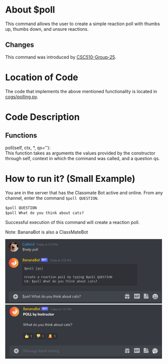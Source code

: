 # About $poll

This command allows the user to create a simple reaction poll with thumbs up, thumbs down, and unsure reactions.

## Changes

This command was introduced by [CSC510-Group-25](https://github.com/CSC510-Group-25/ClassMateBot/).

# Location of Code
The code that implements the above mentioned functionality is located in [cogs/polling.py](https://github.com/CSC510-Group-25/ClassMateBot/tree/main/cogs/polling.py).

# Code Description
## Functions
poll(self, ctx, *, qs=''): <br>
This function takes as arguments the values provided by the constructor through self, context in which the command was called, and a question qs.

# How to run it? (Small Example)
You are in the server that has the Classmate Bot active and online. From any channel,
 enter the command `$poll QUESTION`.

```
$poll QUESTION
$poll What do you think about cats?
```
Successful execution of this command will create a reaction poll.

Note: BananaBot is also a ClassMateBot

<img src="https://github.com/CSC510-Group-25/ClassMateBot/blob/group25-command-docs/data/proj3media/polling/poll1.png?raw=true" width="500">

<img src="https://github.com/CSC510-Group-25/ClassMateBot/blob/group25-command-docs/data/proj3media/polling/poll2.png?raw=true" width="500">